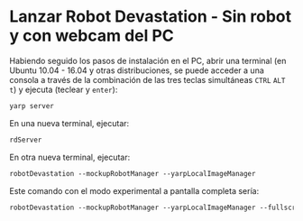 # Lanzar Robot Devastation - Sin robot y con webcam del PC

Habiendo seguido los pasos de instalación en el PC, abrir una terminal
(en Ubuntu 10.04 - 16.04 y otras distribuciones, se puede acceder a una
consola a través de la combinación de las tres teclas simultáneas `CTRL` `ALT` `t`) y ejecuta (teclear y `enter`):

```bash
yarp server
```

En una nueva terminal, ejecutar:

```bash
rdServer
```

En otra nueva terminal, ejecutar:

```bash
robotDevastation --mockupRobotManager --yarpLocalImageManager
```

Este comando con el modo experimental a pantalla completa sería:

```bash
robotDevastation --mockupRobotManager --yarpLocalImageManager --fullscreen
```

